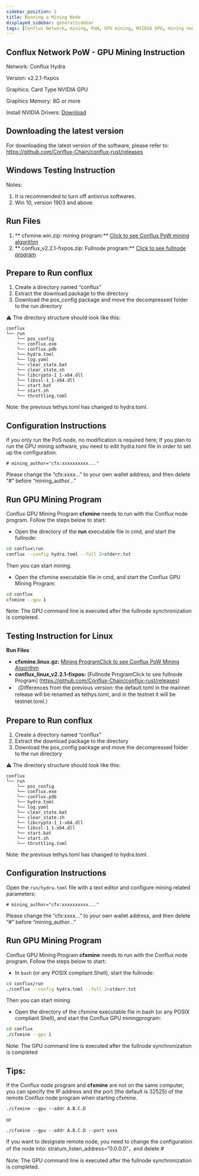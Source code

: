 ```yaml
---
sidebar_position: 1
title: Running a Mining Node
displayed_sidebar: generalSidebar
tags: [Conflux Network, mining, PoW, GPU mining, NVIDIA GPU, mining node, fullnode, cfxmine, Hydra network, Windows mining, Linux mining, mining configuration, mining wallet, remote mining, stratum protocol]
---
```


## Conflux Network PoW - GPU Mining Instruction

Network: Conflux Hydra

Version: v2.2.1-fixpos

Graphics: Card Type	NVIDIA GPU 

Graphics Memory: 8G or more 

Install NVIDIA Drivers: [Download](https://www.nvidia.cn/Download/index.aspx?lang=cn)

## Downloading the latest version
For downloading the latest version of the software, please refer to: https://github.com/Conflux-Chain/conflux-rust/releases


## Windows Testing Instruction
Notes:

1. It is recommended to turn off antivirus softwares.
2. Win 10, version 1903 and above.

## Run Files

1. ** cfxmine.win.zip: mining program:** [Click to see Conflux PoW mining algorithm](https://github.com/Conflux-Chain/open-cfxmine/releases)
2. ** conflux_v2.2.1-fixpos.zip: Fullnode program:** [Click to see fullnode program](https://github.com/Conflux-Chain/conflux-rust/releases) 

## Prepare to Run conflux
1. Create a directory named “conflux”
2. Extract the download package to the directory
3. Download the pos_config package and move the decompressed folder to the run directory

:warning: The directory structure should look like this:

```
conflux
└── run
    └── pos_config
    └── conflux.exe
    └── conflux.pdb
    └── hydra.toml
    └── log.yaml
    └── clear_state.bat
    └── clear_state.sh
    └── libcrypto-1_1-x64.dll
    └── libssl-1_1-x64.dll
    └── start.bat
    └── start.sh
    └── throttling.toml
```

Note: the previous tethys.toml has changed to hydra.toml.


## Configuration Instructions

If you only run the PoS node, no modification is required here;
If you plan to run the GPU mining software, you need to edit hydra.toml file in order to set up the configuration.

```
# mining_author="cfx:xxxxxxxxxx..."
```

Please change the “cfx:xxxx…” to your own wallet address, and then delete “#” before “mining_author…”


## Run GPU Mining Program

Conflux GPU Mining Program **cfxmine** needs to run with the Conflux node program. Follow the steps below to start:

- Open the directory of the **run** executable file in cmd, and start the fullnode:

```bash
cd conflux\run
conflux --config hydra.toml --full 2>stderr.txt
```

Then you can start mining.

- Open the cfxmine executable file in cmd, and start the Conflux GPU Mining Program:

```bash
cd conflux
cfxmine --gpu 1
```

Note: The GPU command line is executed after the fullnode synchronization is completed.

## Testing Instruction for Linux

**Run Files**

- **cfxmine.linux.gz:** [Mining ProgramClick to see Conflux PoW Mining Algorithm](https://github.com/Conflux-Chain/open-cfxmine/releases)
- **conflux_linux_v2.2.1-fixpos:** [Fullnode ProgramClick to see fullnode Program] (https://github.com/Conflux-Chain/conflux-rust/releases)
- （Differences from the previous version: the default.toml in the mainnet release will be renamed as tethys.toml, and in the testnet it will be testnet.toml.）

## Prepare to Run conflux

1. Create a directory named “conflux”
2. Extract the download package to the directory
3. Download the pos_config package and move the decompressed folder to the run directory

:warning: The directory structure should look like this:

```
conflux
└── run
    └── pos_config
    └── conflux.exe
    └── conflux.pdb
    └── hydra.toml
    └── log.yaml
    └── clear_state.bat
    └── clear_state.sh
    └── libcrypto-1_1-x64.dll
    └── libssl-1_1-x64.dll
    └── start.bat
    └── start.sh
    └── throttling.toml
```

Note: the previous tethys.toml has changed to hydra.toml.

## Configuration Instructions

Open the `run/hydra.toml` file with a text editor and configure mining related parameters:

```
# mining_author="cfx:xxxxxxxxxx..."
```

Please change the “cfx:xxxx…” to your own wallet address, and then delete “#” before “mining_author…”


## Run GPU Mining Program

Conflux GPU Mining Program **cfxmine** needs to run with the Conflux node program. Follow the steps below to start:

- In `bash` (or any POSIX compliant Shell), start the fullnode:

```bash
cd conflux/run
./conflux --config hydra.toml --full 2>stderr.txt
```

Then you can start mining.

- Open the directory of the cfxmine executable file in bash (or any POSIX compliant Shell), and start the Conflux GPU miningprogram:

```bash
cd conflux
./cfxmine --gpu 1
```

Note: The GPU command line is executed after the fullnode synchronization is completed

## Tips:

If the Conflux node program and **cfxmine** are not on the same computer, you can specify the IP address and the port (the default is 32525) of the remote Conflux node program when starting cfxmine.

```
./cfxmine --gpu --addr A.B.C.D
```

or

```
./cfxmine --gpu --addr A.B.C.D --port xxxx
```

If you want to designate remote node, you need to change the configuration of the node into:
stratum_listen_address=“0.0.0.0”，and delete #

Note: The GPU command line is executed after the fullnode synchronization is completed.
